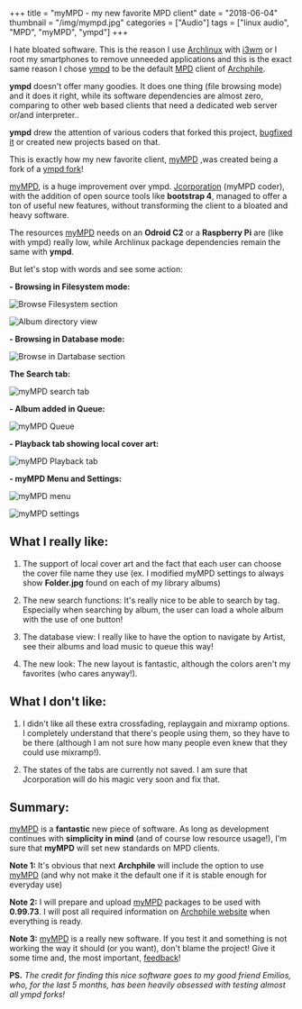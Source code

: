 +++
title = "myMPD - my new favorite MPD client"
date = "2018-06-04"
thumbnail = "/img/mympd.jpg"
categories = ["Audio"]
tags = ["linux audio", "MPD", "myMPD", "ympd"]
+++

I hate bloated software. This is the reason I use [Archlinux](https://archlinux.org)  with [i3wm](https://i3wm.org/) or I root my smartphones to remove unneeded applications and this is the exact same reason I chose [ympd](https://github.com/notandy/ympd) to be the default [MPD](https://www.musicpd.org) client of [Archphile](http://archphile.org).

**ympd** doesn't offer many goodies. It does one thing (file browsing mode) and it does it right, while its software dependencies are almost zero, comparing to other web based clients that need a dedicated web server or/and interpreter..

**ympd** drew the attention of various coders that forked this project, [bugfixed it](https://github.com/SuperBFG7/ympd)  or created new projects based on that.

This is exactly how my new favorite client, [myMPD](https://github.com/jcorporation/myMPD) ,was created being a fork of a [ympd fork](https://github.com/SuperBFG7)!

[myMPD](https://github.com/jcorporation/myMPD), is a huge improvement over ympd. [Jcorporation](https://github.com/jcorporation)  (myMPD coder), with the addition of open source tools like **bootstrap 4**, managed to offer a ton of useful new features, without transforming the client to a bloated and heavy software. 

The resources [myMPD](https://github.com/jcorporation/myMPD) needs on an **Odroid C2** or a **Raspberry Pi** are (like with ympd) really low, while Archlinux package dependencies remain the same with **ympd**.

But let's stop with words and see some action:


**- Browsing in Filesystem mode:**

![Browse Filesystem section](/img/mympd-1.jpg  "myMPD")

![Album directory view](/img/mympd-2.jpg  "myMPD")


**- Browsing in Database mode:**

![Browse in Dartabase section](/img/mympd-5.jpg  "myMPD")


**The Search tab:**

![myMPD search tab](/img/mympd-8.jpg  "myMPD")


**- Album added in Queue:**

![myMPD Queue](/img/mympd-3.jpg  "myMPD")


**- Playback tab showing local cover art:**

![myMPD Playback tab](/img/mympd-4.jpg  "myMPD")


**- myMPD Menu and Settings:**

![myMPD menu](/img/mympd-6.jpg  "myMPD")


![myMPD settings](/img/mympd-7.jpg  "myMPD")


## What I really like:

1. The support of local cover art and the fact that each user can choose the cover file name they use (ex. I modified myMPD settings to always show **Folder.jpg** found on each of my library albums)

2. The new search functions: It's really nice to be able to search by tag. Especially when searching by album, the user can load a whole album with the use of one button!

3. The database view: I really like to have the option to navigate by Artist, see their albums and load music to queue this way!

4. The new look: The new layout is fantastic, although the colors aren't my favorites (who cares anyway!).


## What I don't like:

1. I didn't like all these extra crossfading, replaygain and mixramp options. I completely understand that there's people using them, so they have to be there (although I am not sure how many people even knew that they could use mixramp!).

2. The states of the tabs are currently not saved. I am sure that Jcorporation will do his magic very soon and fix that.

## Summary:

[myMPD](https://github.com/jcorporation/myMPD) is a **fantastic** new piece of software.  As long as development continues with **simplicity in mind**  (and of course low resource usage!), I'm sure that **myMPD** will set new standards on MPD clients.
 
 
**Note 1:** It's obvious that next **Archphile** will include the option to use [myMPD](https://github.com/jcorporation/myMPD) (and why not make it the default one if it is stable enough for everyday use)

**Note 2:** I will prepare and upload [myMPD](https://github.com/jcorporation/myMPD) packages to be used with **0.99.73**. I will post all required information on [Archphile website](http://archphile.org) when everything is ready.

**Note 3:** [myMPD](https://github.com/jcorporation/myMPD) is a really new software. If you test it and something is not working the way it should (or you want), don't blame the project! Give it some time and, the most important, [feedback](https://github.com/jcorporation/myMPD/issues)!

**PS.** *The credit for finding this nice software goes to my good friend Emilios, who, for the last 5 months,  has been heavily obsessed with testing almost all ympd forks!*
